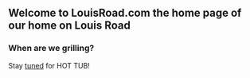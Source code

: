## Welcome to LouisRoad.com the home page of our home on Louis Road

### When are we grilling?

Stay [tuned](https://www.youtube.com/watch?v=sVxUUotm1P4) for HOT TUB!